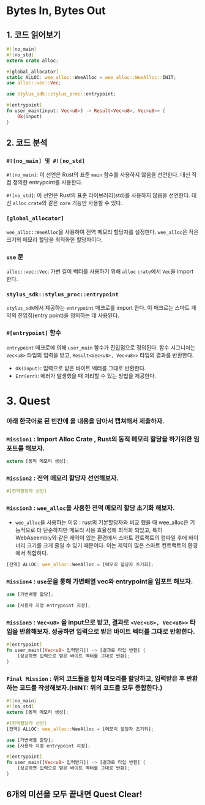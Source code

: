 # Bytes In, Bytes Out

## 1. 코드 읽어보기

```rust
#![no_main]
#![no_std]
extern crate alloc;

#[global_allocator]
static ALLOC: wee_alloc::WeeAlloc = wee_alloc::WeeAlloc::INIT;
use alloc::vec::Vec;

use stylus_sdk::stylus_proc::entrypoint;

#[entrypoint]
fn user_main(input: Vec<u8>) -> Result<Vec<u8>, Vec<u8>> {
    Ok(input)
}
```

## 2. 코드 분석

### `#![no_main] 및 #![no_std]`

`#![no_main]`: 이 선언은 Rust의 표준 `main` 함수를 사용하지 않음을 선언한다. 대신 직접 정의한 entrypoint를 사용한다.

`#![no_std]`: 이 선언은 Rust의 표준 라이브러리(std)를 사용하지 않음을 선언한다. 대신 `alloc` `crate`와 같은 `core` 기능만 사용할 수 있다.

### `[global_allocator]`

`wee_alloc::WeeAlloc`을 사용하여 전역 메모리 할당자를 설정한다. `wee_alloc`은 작은 크기의 메모리 할당을 최적화한 할당자이다.

### `use` 문

`alloc::vec::Vec`: 가변 길이 벡터를 사용하기 위해 `alloc` `crate`에서 `Vec`을 import 한다.

### `stylus_sdk::stylus_proc::entrypoint`

`stylus_sdk`에서 제공하는 `entrypoint` 매크로를 import 한다. 이 매크로는 스마트 계약의 진입점(entry point)을 정의하는 데 사용된다.

### `#[entrypoint]` 함수

`entrypoint` 매크로에 의해 `user_main` 함수가 진입점으로 정의된다.
함수 시그니처는 `Vec<u8>` 타입의 입력을 받고, `Result<Vec<u8>, Vec<u8>>` 타입의 결과를 반환한다.

- `Ok(input)`: 입력으로 받은 바이트 벡터를 그대로 반환한다.
- `Err(err)`: 에러가 발생했을 때 처리할 수 있는 방법을 제공한다.

# 3. Quest

### 아래 한국어로 된 빈칸에 올 내용을 담아서 캡쳐해서 제출하자.

### `Mission1` : Import Alloc Crate , Rust의 동적 메모리 할당을 하기위한 임포트를 해보자.

```rust
extern [동적 메모리 생성];
```

### `Mission2` : 전역 메모리 할당자 선언해보자.

```rust
#[전역할당자 선언]
```

### `Mission3` : `wee_alloc`을 사용한 전역 메모리 할당 초기화 해보자.

- `wee_alloc`을 사용하는 이유 : rust의 기본할당자와 비교 했을 때 wee_alloc은 기능적으로 더 단순하지만 메모리 사용 효율성에 최적화 되있고, 특히 WebAseembly와 같은 제약이 있는 환경에서 스마트 컨트랙트의 컴파일 후에 바이너리 크기를 크게 줄일 수 있기 때문이다. 이는 제약이 많은 스마트 컨트랙트의 환경에서 적합하다.

```rust
[전역] ALLOC: wee_alloc::WeeAlloc = [메모리 할당자 초기화];
```

### `Mission4` : `use`문을 통해 가변배열 vec와 entrypoint을 임포트 해보자.

```rust
use [가변배열 할당];

use [사용자 지정 entrypoint 지정];
```

### `Mission5` : `Vec<u8>` 을 input으로 받고, 결과로 `<Vec<u8>, Vec<u8>>` 타입을 반환해보자. 성공하면 입력으로 받은 바이트 벡터를 그대로 반환한다.

```rust
#[entrypoint]
fn user_main([Vec<u8> 입력받기]) -> [결과로 타입 반환] {
    [성공하면 입력으로 받은 바이트 벡터를 그대로 반환];
}
```

### `Final Mission` : 위의 코드들을 합쳐 메모리를 할당하고, 입력받은 후 반환하는 코드를 작성해보자.(HINT: 위의 코드를 모두 종합한다.)

```rust
#![no_main]
#![no_std]
extern [동적 메모리 생성];

#[전역할당자 선언]
[전역] ALLOC: wee_alloc::WeeAlloc = [메모리 할당자 초기화];

use [가변배열 할당];
use [사용자 지정 entrypoint 지정];

#[entrypoint]
fn user_main([Vec<u8> 입력받기]) -> [결과로 타입 반환] {
    [성공하면 입력으로 받은 바이트 벡터를 그대로 반환];
}
```

## 6개의 미션을 모두 끝내면 Quest Clear!
